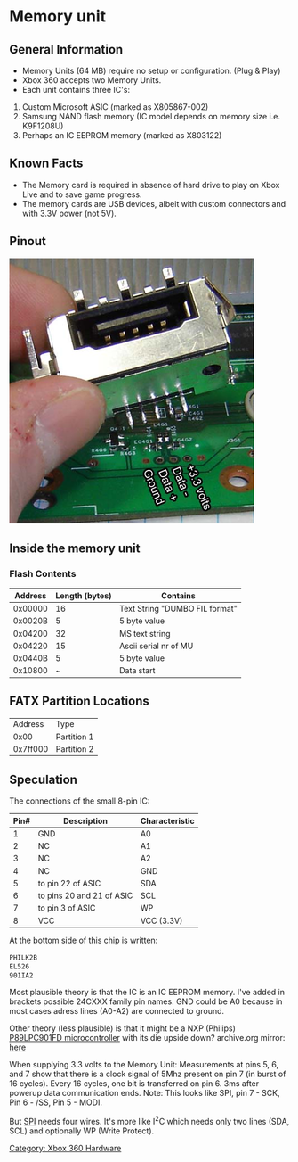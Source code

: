 # Memory unit

## General Information

- Memory Units (64 MB) require no setup or configuration. (Plug &
  Play)
- Xbox 360 accepts two Memory Units.
- Each unit contains three IC's:

1.  Custom Microsoft ASIC (marked as X805867-002)
2.  Samsung NAND flash memory (IC model depends on memory size i.e.
    K9F1208U)
3.  Perhaps an IC EEPROM memory (marked as X803122)

## Known Facts

- The Memory card is required in absence of hard drive to play on Xbox
  Live and to save game progress.
- The memory cards are USB devices, albeit with custom connectors and
  with 3.3V power (not 5V).

## Pinout

![Memory unit pinout](images/memory_unit_pinout.jpg)

## Inside the memory unit

### Flash Contents

| Address | Length (bytes) | Contains                       |
| ------- | -------------- | ------------------------------ |
| 0x00000 | 16             | Text String "DUMBO FIL format" |
| 0x0020B | 5              | 5 byte value                   |
| 0x04200 | 32             | MS text string                 |
| 0x04220 | 15             | Ascii serial nr of MU          |
| 0x0440B | 5              | 5 byte value                   |
| 0x10800 | ~              | Data start                     |

## FATX Partition Locations

|          |             |
| -------- | ----------- |
| Address  | Type        |
| 0x00     | Partition 1 |
| 0x7ff000 | Partition 2 |

## Speculation

The connections of the small 8-pin IC:

| Pin# | Description               | Characteristic |
| ---- | --------------------------| -------------- | 
| 1    | GND                       | A0             |
| 2    | NC                        | A1             |
| 3    | NC                        | A2             |
| 4    | NC                        | GND            |
| 5    | to pin 22 of ASIC         | SDA            |
| 6    | to pins 20 and 21 of ASIC | SCL            |
| 7    | to pin 3 of ASIC          | WP             |
| 8    | VCC                       | VCC (3.3V)     |

At the bottom side of this chip is written:

```
PHILK2B
EL526
901IA2
```

Most plausible theory is that the IC is an IC EEPROM memory.
I've added in brackets possible 24CXXX family pin names. GND could be A0
because in most cases adress lines (A0-A2) are connected to ground.

Other theory (less plausible) is that it might be a NXP (Philips)
[P89LPC901FD microcontroller](http://www.nxp.com/pip/P89LPC901_902_903-05.html) with
its die upside down?
archive.org mirror: [here](https://web.archive.org/web/20070629141142/https://www.nxp.com/pip/P89LPC901_902_903-05.html)

When supplying 3.3 volts to the Memory Unit:
Measurements at pins 5, 6, and 7 show that there is a clock signal of
5Mhz present on pin 7 (in burst of 16 cycles).
Every 16 cycles, one bit is transferred on pin 6.
3ms after powerup data communication ends.
Note: This looks like SPI, pin 7 - SCK, Pin 6 - /SS, Pin 5 - MODI.

But [SPI](http://en.wikipedia.org/wiki/Serial_Peripheral_Interface_Bus)
needs four wires. It's more like I<sup>2</sup>C which needs only two
lines (SDA, SCL) and optionally WP (Write Protect).

[Category: Xbox 360 Hardware](../Category_Xbox360_Hardware)
